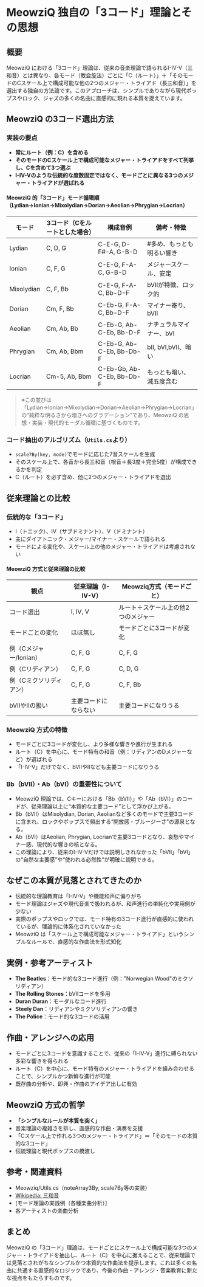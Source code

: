 # MeowziQ 独自の「3コード」理論とその思想

## 概要

MeowziQ における「3コード」理論は、従来の音楽理論で語られるI-IV-V（三和音）とは異なり、各モード（教会旋法）ごとに「C（ルート）」＋「そのモードのCスケール上で構成可能な他の2つのメジャー・トライアド（長三和音）」を選出する独自の方法論です。このアプローチは、シンプルでありながら現代ポップスやロック、ジャズの多くの名曲に直感的に現れる本質を捉えています。

## MeowziQ の3コード選出方法

### 実装の要点

+ **常にルート（例：C）を含める**
+ **そのモードのCスケール上で構成可能なメジャー・トライアドをすべて列挙し、Cを含めて3つ選ぶ**
+ **I-IV-Vのような伝統的な度数固定ではなく、モードごとに異なる3つのメジャー・トライアドが選ばれる**

#### MeowziQ 的「3コード」モード循環順（Lydian→Ionian→Mixolydian→Dorian→Aeolian→Phrygian→Locrian）

|モード    |3コード（Cをルートとした場合）|構成音例                 |備考・特徴               |
|----------|------------------------------|-------------------------|-------------------------|
|Lydian    | C,    D,  G                  |C-E-G, D-F#-A, G-B-D     |#多め、もっとも明るい響き|
|Ionian    | C,    F,  G                  |C-E-G, F-A-C, G-B-D      |メジャースケール、安定   |
|Mixolydian| C,    F,  Bb                 |C-E-G, F-A-C, Bb-D-F     |bVIIが特徴、ロック的     |
|Dorian    | Cm,   F,  Bb                 |C-Eb-G, F-A-C, Bb-D-F    |マイナー寄り、bVII       |
|Aeolian   | Cm,   Ab, Bb                 |C-Eb-G, Ab-C-Eb, Bb-D-F  |ナチュラルマイナー、bVI  |
|Phrygian  | Cm,   Ab, Bbm                |C-Eb-G, Ab-C-Eb, Bb-Db-F |bII, bVI,bVII、暗い      |
|Locrian   | Cm-5, Ab, Bbm                |C-Eb-Gb, Ab-C-Eb, Bb-Db-F|もっとも暗い、減五度含む |

> ※この並びは「Lydian→Ionian→Mixolydian→Dorian→Aeolian→Phrygian→Locrian」の“純粋な明るさから暗さへのグラデーション”であり、MeowziQ の思想・実装・現代的モーダル循環に基づくものです。

### コード抽出のアルゴリズム（`Utils.cs`より）

+ `scale7By(key, mode)`でモードに応じた7音スケールを生成
+ そのスケール上で、各音から長三和音（根音＋長3度＋完全5度）が構成できるかを判定
+ C（ルート）を必ず含め、他に2つのメジャー・トライアドを選出

## 従来理論との比較

### 伝統的な「3コード」

+ I（トニック）、IV（サブドミナント）、V（ドミナント）
+ 主にダイアトニック・メジャー/マイナー・スケールで語られる
+ モードによる変化や、スケール上の他のメジャー・トライアドは考慮されない

#### MeowziQ 方式と従来理論の比較

|観点                   |従来理論（I-IV-V）  |Meowziq方式（モードごと）          |
|-----------------------|--------------------|-----------------------------------|
|コード選出             |I, IV, V            |ルート＋スケール上の他2つのメジャー|
|モードごとの変化       |ほぼ無し            |モードごとに3コードが変化          |
|例（Cメジャー/Ionian） |C, F, G             |C, F, G                            |
|例（Cリディアン）      |C, F, G             |C, D, G                            |
|例（Cミクソリディアン）|C, F, G             |C, F, Bb                           |
|bVIIやIIの扱い         |主要コードにならない|主要コードになりうる               |

### MeowziQ 方式の特徴

+ モードごとに3コードが変化し、より多様な響きや進行が生まれる
+ ルート（C）を中心に、モード特有の和音（例：リディアンのDメジャーなど）が選ばれる
+ 「I-IV-V」だけでなく、bVIIやIIなども主要コードになりうる

### Bb（bVII）・Ab（bVI）の重要性について

+ MeowziQ 理論では、Cキーにおける「Bb（bVII）」や「Ab（bVI）」のコードが、従来理論以上に“本質的な主要コード”として浮かび上がる。
+ Bb（bVII）はMixolydian, Dorian, Aeolianなど多くのモードで主要3コードに含まれ、ロックやポップスで頻出する“開放感・ブルージーさ”の源泉となる。
+ Ab（bVI）はAeolian, Phrygian, Locrianで主要3コードとなり、哀愁やマイナー感、現代的な響きの核となる。
+ この理論により、従来のI-IV-Vだけでは説明しきれなかった「bVII」「bVI」の“自然な主要感”や“使われる必然性”が明確に説明できる。

## なぜこの本質が見落とされてきたのか

+ 伝統的な理論教育は「I-IV-V」や機能和声に偏りがち
+ モード理論はジャズや現代音楽で扱われるが、和声進行の単純化や実用例が少ない
+ 実際のポップスやロックでは、モード特有の3コード進行が直感的に使われているが、理論的に体系化されていなかった
+ MeowziQ は「スケール上で構成可能なメジャー・トライアド」というシンプルなルールで、直感的な作曲法を形式知化

## 実例・参考アーティスト

+ **The Beatles**：モード的な3コード進行（例："Norwegian Wood"のミクソリディアン）
+ **The Rolling Stones**：bVIIコードを多用
+ **Duran Duran**：モーダルなコード進行
+ **Steely Dan**：リディアンやミクソリディアンの響き
+ **The Police**：モード的な3コードの活用

## 作曲・アレンジへの応用

+ モードごとに3コードを意識することで、従来の「I-IV-V」進行に縛られない多彩な響きを得られる
+ ルート（C）を中心に、モード特有のメジャー・トライアドを組み合わせることで、シンプルかつ新鮮な進行が可能
+ 既存曲の分析や、即興・作曲のアイデア出しに有効

## MeowziQ 方式の哲学

+ **「シンプルなルールが本質を突く」**
+ 音楽理論の複雑さを排し、直感的な作曲・演奏を支援
+ 「Cスケール上で作れる3つのメジャー・トライアド」＝「そのモードの本質的な3コード」
+ 伝統理論と現代ポップスの橋渡し

## 参考・関連資料

+ Meowziq/Utils.cs（noteArray3By, scale7By等の実装）
+ [Wikipedia: 三和音](https://ja.wikipedia.org/wiki/%E4%B8%89%E5%92%8C%E9%9F%B3)
+ [モード理論の実践例（各種楽曲分析）]
+ 各アーティストの楽曲分析

## まとめ

MeowziQ の「3コード」理論は、モードごとにスケール上で構成可能な3つのメジャー・トライアドを抽出し、ルート（C）を中心に据えることで、従来理論では見落とされがちなシンプルかつ本質的な作曲法を提示します。これは多くの名曲に共通する直感的なロジックであり、今後の作曲・アレンジ・音楽教育に新たな視点をもたらすものです。

